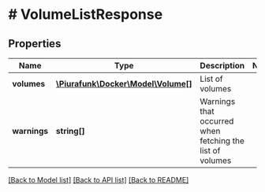 # # VolumeListResponse

## Properties

Name | Type | Description | Notes
------------ | ------------- | ------------- | -------------
**volumes** | [**\Piurafunk\Docker\Model\Volume[]**](Volume.md) | List of volumes | 
**warnings** | **string[]** | Warnings that occurred when fetching the list of volumes | 

[[Back to Model list]](../../README.md#documentation-for-models) [[Back to API list]](../../README.md#documentation-for-api-endpoints) [[Back to README]](../../README.md)


